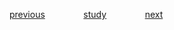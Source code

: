 

<a href="https://github.com/raphaelkaique1/study/blob/main/2-linguagens_de_programacao/2.1-cpp/programacao_orientada_a_objetos_oop.md">previous</a>⠀⠀⠀⠀⠀⠀<a href="https://github.com/raphaelkaique1/study#cpp">study</a>⠀⠀⠀⠀⠀⠀<a href="https://github.com/raphaelkaique1/study/blob/main/2-linguagens_de_programacao/2.1-cpp/desenvolvimento_de_sistemas_embarcados.md">next</a>